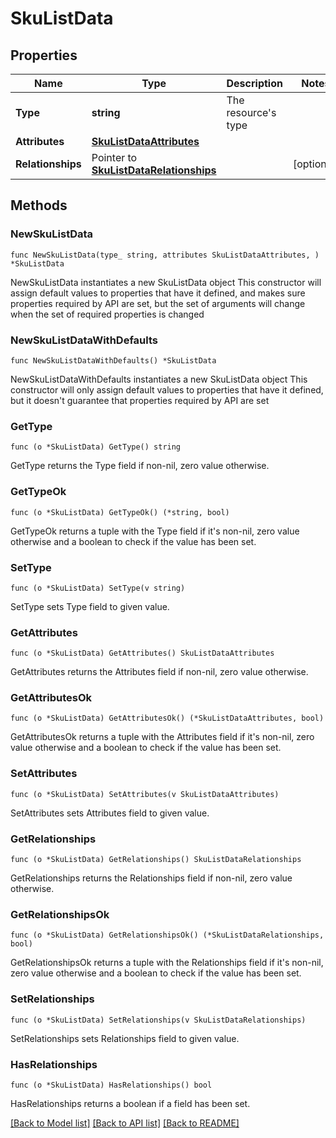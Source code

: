 # SkuListData

## Properties

Name | Type | Description | Notes
------------ | ------------- | ------------- | -------------
**Type** | **string** | The resource&#39;s type | 
**Attributes** | [**SkuListDataAttributes**](SkuListDataAttributes.md) |  | 
**Relationships** | Pointer to [**SkuListDataRelationships**](SkuListDataRelationships.md) |  | [optional] 

## Methods

### NewSkuListData

`func NewSkuListData(type_ string, attributes SkuListDataAttributes, ) *SkuListData`

NewSkuListData instantiates a new SkuListData object
This constructor will assign default values to properties that have it defined,
and makes sure properties required by API are set, but the set of arguments
will change when the set of required properties is changed

### NewSkuListDataWithDefaults

`func NewSkuListDataWithDefaults() *SkuListData`

NewSkuListDataWithDefaults instantiates a new SkuListData object
This constructor will only assign default values to properties that have it defined,
but it doesn't guarantee that properties required by API are set

### GetType

`func (o *SkuListData) GetType() string`

GetType returns the Type field if non-nil, zero value otherwise.

### GetTypeOk

`func (o *SkuListData) GetTypeOk() (*string, bool)`

GetTypeOk returns a tuple with the Type field if it's non-nil, zero value otherwise
and a boolean to check if the value has been set.

### SetType

`func (o *SkuListData) SetType(v string)`

SetType sets Type field to given value.


### GetAttributes

`func (o *SkuListData) GetAttributes() SkuListDataAttributes`

GetAttributes returns the Attributes field if non-nil, zero value otherwise.

### GetAttributesOk

`func (o *SkuListData) GetAttributesOk() (*SkuListDataAttributes, bool)`

GetAttributesOk returns a tuple with the Attributes field if it's non-nil, zero value otherwise
and a boolean to check if the value has been set.

### SetAttributes

`func (o *SkuListData) SetAttributes(v SkuListDataAttributes)`

SetAttributes sets Attributes field to given value.


### GetRelationships

`func (o *SkuListData) GetRelationships() SkuListDataRelationships`

GetRelationships returns the Relationships field if non-nil, zero value otherwise.

### GetRelationshipsOk

`func (o *SkuListData) GetRelationshipsOk() (*SkuListDataRelationships, bool)`

GetRelationshipsOk returns a tuple with the Relationships field if it's non-nil, zero value otherwise
and a boolean to check if the value has been set.

### SetRelationships

`func (o *SkuListData) SetRelationships(v SkuListDataRelationships)`

SetRelationships sets Relationships field to given value.

### HasRelationships

`func (o *SkuListData) HasRelationships() bool`

HasRelationships returns a boolean if a field has been set.


[[Back to Model list]](../README.md#documentation-for-models) [[Back to API list]](../README.md#documentation-for-api-endpoints) [[Back to README]](../README.md)


